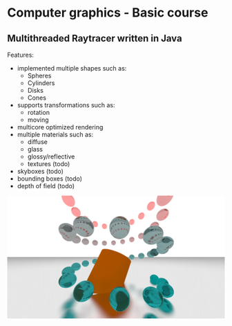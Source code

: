 # Computer graphics - Basic course

## Multithreaded Raytracer written in Java

Features:

* implemented multiple shapes such as:
    - Spheres
    - Cylinders
    - Disks
    - Cones
* supports transformations such as:
    - rotation
    - moving
* multicore optimized rendering
* multiple materials such as:
    - diffuse
    - glass
    - glossy/reflective
    - textures (todo)
* skyboxes (todo)
* bounding boxes (todo)
* depth of field (todo)

![image](doc/a08-2.png)

<!-- vim: set spelllang=de: -->
